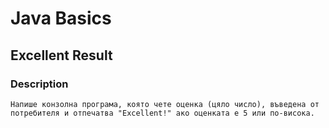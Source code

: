 # Java Basics

## Excellent Result

### Description

    Напише конзолна програма, която чете оценка (цяло число), въведена от потребителя и отпечатва "Excellent!" ако оценката е 5 или по-висока.